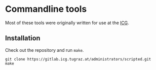 # Commandline tools

Most of these tools were originally written for use at the [ICG][].

[ICG]: http://icg.tugraz.at

## Installation

Check out the repository and run `make`.

    git clone https://gitlab.icg.tugraz.at/administrators/scripted.git
    make
